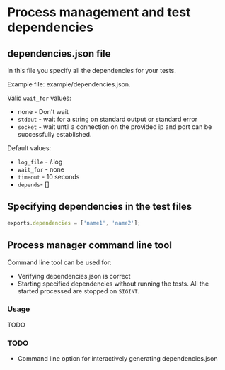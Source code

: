 # Process management and test dependencies

## dependencies.json file

In this file you specify all the dependencies for your tests.

Example file: example/dependencies.json.

Valid `wait_for` values:

* none - Don't wait
* `stdout` - wait for a string on standard output or standard error
* `socket` - wait until a connection on the provided ip and port can be
  successfully established.

Default values:

* `log_file` - <cwd>/<name>.log
* `wait_for` - none
* `timeout` - 10 seconds
* `depends`- []

## Specifying dependencies in the test files

``` javascript
exports.dependencies = ['name1', 'name2'];
```

## Process manager command line tool

Command line tool can be used for:

* Verifying dependencies.json is correct
* Starting specified dependencies without running the tests. All the started
  processed are stopped on `SIGINT`.

### Usage

TODO

### TODO

* Command line option for interactively generating dependencies.json
